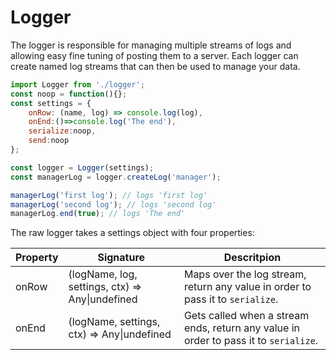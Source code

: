# Logger

The logger is responsible for managing multiple streams of logs and allowing easy fine tuning of posting them to a server.
Each logger can create named log streams that can then be used to manage your data.

```javascript
import Logger from './logger';
const noop = function(){};
const settings = {
    onRow: (name, log) => console.log(log), 
    onEnd:()=>console.log('The end'), 
    serialize:noop, 
    send:noop
};

const logger = Logger(settings);
const managerLog = logger.createLog('manager');

managerLog('first log'); // logs 'first log'
managerLog('second log'); // logs 'second log'
managerLog.end(true); // logs 'The end'
```

The raw logger takes a settings object with four properties:

Property | Signature | Descritpion
------- | ---- | ------
onRow | (logName, log, settings, ctx) => Any&#124;undefined | Maps over the log stream, return any value in order to pass it to `serialize`.
onEnd | (logName, settings, ctx) => Any&#124;undefined | Gets called when a stream ends, return any value in order to pass it to `serialize`.
